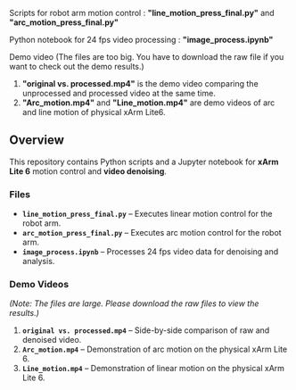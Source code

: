 Scripts for robot arm motion control : **"line_motion_press_final.py"** and **"arc_motion_press_final.py"**

Python notebook for 24 fps video processing : **"image_process.ipynb"**

Demo video (The files are too big. You have to download the raw file if you want to check out the demo results.)  
1. **"original vs. processed.mp4"** is the demo video comparing the unprocessed and processed video at the same time.
2. **"Arc_motion.mp4"** and **"Line_motion.mp4"** are demo videos of arc and line motion of physical xArm Lite6.


## Overview

This repository contains Python scripts and a Jupyter notebook for **xArm Lite 6** motion control and **video denoising**.

### Files
- **`line_motion_press_final.py`** – Executes linear motion control for the robot arm.  
- **`arc_motion_press_final.py`** – Executes arc motion control for the robot arm.  
- **`image_process.ipynb`** – Processes 24 fps video data for denoising and analysis.  

### Demo Videos
*(Note: The files are large. Please download the raw files to view the results.)*  
1. **`original vs. processed.mp4`** – Side-by-side comparison of raw and denoised video.  
2. **`Arc_motion.mp4`** – Demonstration of arc motion on the physical xArm Lite 6.  
3. **`Line_motion.mp4`** – Demonstration of linear motion on the physical xArm Lite 6.  
